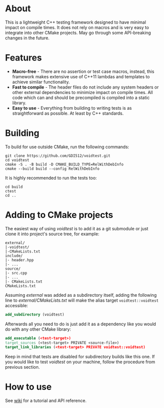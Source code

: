 # About
This is a lightweight C++ testing framework designed to have minimal impact on compile times.
It does not rely on macros and is very easy to integrate into other CMake projects.
May go through some API-breaking changes in the future.

# Features
* **Macro-free** - There are no assertion or test case macros, instead, this framework makes extensive use of C++11 lambdas and templates to achieve similar functionality.
* **Fast to compile** - The header files do not include any system headers or other external dependencies to minimize impact on compile times. All code which can and should be precompiled is compiled into a static library.
* **Easy to use** - Everything from building to writing tests is as straightforward as possible. At least by C++ standards.

# Building
To build for use outside CMake, run the following commands:

    git clone https://github.com/GDI512/voidtest.git
    cd voidtest
    cmake -S . -B build -D CMAKE_BUILD_TYPE=RelWithDebInfo
    cmake --build build --config RelWithDebInfo

It is highly recommended to run the tests too:

    cd build
    ctest
    cd ..

# Adding to CMake projects
The easiest way of using *voidtest* is to add it as a git submodule or just clone it into project's source tree, for example:

    external/
    |-voidtest/
    |-CMakeLists.txt
    include/
    |- header.hpp
    |- ...
    source/
    |- src.cpp
    |- ...
    |- CMakeLists.txt
    CMakeLists.txt

Assuming *external* was added as a subdirectory itself, adding the following line to *external/CMakeLists.txt* will make the alias target `voidtest::voidtest` accessible:

```cmake
add_subdirectory (voidtest)
```

Afterwards all you need to do is just add it as a dependency like you would do with any other CMake library:

```cmake
add_executable (<test-target>)
target_sources (<test-target> PRIVATE <source-file>)
target_link_libraries (<test-target> PRIVATE voidtest::voidtest)
```

Keep in mind that tests are disabled for subdirectory builds like this one. If you would like to test *voidtest* on your machine, follow the procedure from previous section.

# How to use

See [wiki](https://github.com/GDI512/voidtest/wiki) for a tutorial and API reference.
